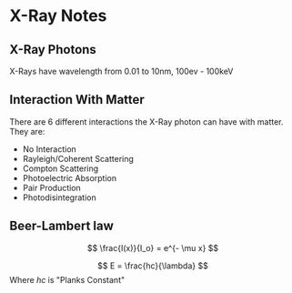# X-Ray Notes

## X-Ray Photons
X-Rays have wavelength from 0.01 to 10nm,  100ev - 100keV

## Interaction With Matter
There are 6 different interactions the X-Ray photon can have with matter. They are:

 * No Interaction
 * Rayleigh/Coherent Scattering
 * Compton Scattering
 * Photoelectric Absorption
 * Pair Production
 * Photodisintegration

## Beer-Lambert law ###

$$
\frac{I(x)}{I_o} = e^{- \mu x}
$$

$$ E = \frac{hc}{\lambda}  $$
Where $hc$ is "Planks Constant"

<!--stackedit_data:
eyJoaXN0b3J5IjpbMjk4MzA0OTg4LDE4NDEwNjc4NjksODI3OD
EzMTYsODEzNzQyNTg4XX0=
-->